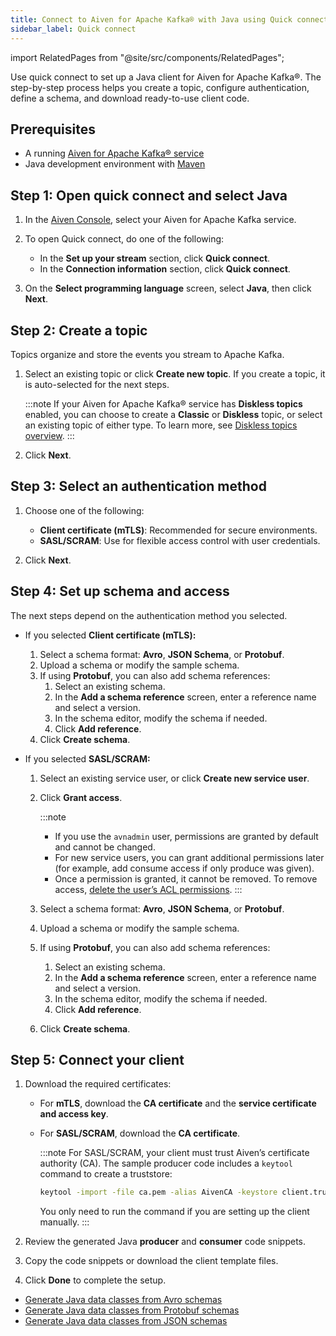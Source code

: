 ```yaml
---
title: Connect to Aiven for Apache Kafka® with Java using Quick connect
sidebar_label: Quick connect
---
```


import RelatedPages from "@site/src/components/RelatedPages";

Use quick connect to set up a Java client for Aiven for Apache Kafka®.
The step-by-step process helps you create a topic, configure authentication, define a
schema, and download ready-to-use client code.

## Prerequisites

- A running [Aiven for Apache Kafka® service](/docs/products/kafka/create-kafka-service)
- Java development environment with [Maven](https://maven.apache.org/install.html)

## Step 1: Open quick connect and select Java

1. In the [Aiven Console](https://console.aiven.io/), select your Aiven for Apache Kafka
   service.
1. To open Quick connect, do one of the following:

   - In the **Set up your stream** section, click **Quick connect**.
   - In the **Connection information** section, click **Quick connect**.
1. On the **Select programming language** screen, select **Java**, then click **Next**.

## Step 2: Create a topic

Topics organize and store the events you stream to Apache Kafka.

1. Select an existing topic or click **Create new topic**. If you create a topic, it is
   auto-selected for the next steps.

   :::note
   If your Aiven for Apache Kafka® service has **Diskless topics** enabled, you can choose
   to create a **Classic** or **Diskless** topic, or select an existing topic of
   either type. To learn more, see
   [Diskless topics overview](/docs/products/kafka/diskless/concepts/diskless-overview).
   :::

1. Click **Next**.

## Step 3: Select an authentication method

1. Choose one of the following:

   - **Client certificate (mTLS)**: Recommended for secure environments.
   -  **SASL/SCRAM**: Use for flexible access control with user credentials.
1. Click **Next**.

## Step 4: Set up schema and access

The next steps depend on the authentication method you selected.

- If you selected **Client certificate (mTLS):**

  1. Select a schema format: **Avro**, **JSON Schema**, or **Protobuf**.
  1. Upload a schema or modify the sample schema.
  1. If using **Protobuf**, you can also add schema references:
     1. Select an existing schema.
     1. In the **Add a schema reference** screen, enter a reference name and select a
        version.
     1. In the schema editor, modify the schema if needed.
     1. Click **Add reference**.
  1. Click **Create schema**.

- If you selected **SASL/SCRAM:**

  1. Select an existing service user, or click **Create new service user**.
  1. Click **Grant access**.

     :::note
     - If you use the `avnadmin` user, permissions are granted by default and cannot be
       changed.
     - For new service users, you can grant additional permissions later (for example,
       add consume access if only produce was given).
     - Once a permission is granted, it cannot be removed. To remove access, [delete
       the user’s ACL permissions](/docs/products/kafka/howto/manage-acls#delete-acl-entries).
     :::

  1. Select a schema format: **Avro**, **JSON Schema**, or **Protobuf**.
  1. Upload a schema or modify the sample schema.
  1. If using **Protobuf**, you can also add schema references:
     1. Select an existing schema.
     1. In the **Add a schema reference** screen, enter a reference name and select a version.
     1. In the schema editor, modify the schema if needed.
     1. Click **Add reference**.
  1. Click **Create schema**.

## Step 5: Connect your client

1. Download the required certificates:

   - For **mTLS**, download the **CA certificate** and the **service certificate and
     access key**.
   - For **SASL/SCRAM**, download the **CA certificate**.

     :::note
     For SASL/SCRAM, your client must trust Aiven’s certificate authority (CA).
     The sample producer code includes a `keytool` command to create a truststore:

     ```bash
     keytool -import -file ca.pem -alias AivenCA -keystore client.truststore.jks
     ```

     You only need to run the command if you are setting up the client manually.
     :::

1. Review the generated Java **producer** and **consumer** code snippets.
1. Copy the code snippets or download the client template files.
1. Click **Done** to complete the setup.

<RelatedPages/>

- [Generate Java data classes from Avro schemas](/docs/products/kafka/howto/generate-avro-java-classes)
- [Generate Java data classes from Protobuf schemas](/docs/products/kafka/howto/generate-protobuf-java-classes)
- [Generate Java data classes from JSON schemas](/docs/products/kafka/howto/generate-json-java-classes)
